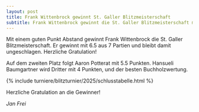 ```yaml
---
layout: post
title: Frank Wittenbrock gewinnt St. Galler Blitzmeisterschaft
subtitle: Frank Wittenbrock gewinnt die St. Galler Blitzmeisterschaft mit 6.5 Punkten aus 7 Partien vor Aaron Potterat und Hansueli Baumgartner.
---
```


Mit einem guten Punkt Abstand gewinnt Frank Wittenbrock die St. Galler Blitzmeisterschaft. Er gewinnt mit 6.5 aus 7
Partien und bleibt
damit ungeschlagen. Herzliche Gratulation!

Auf dem zweiten Platz folgt Aaron Potterat mit 5.5 Punkten. Hansueli Baumgartner wird Dritter mit 4
Punkten, und der besten Buchholzwertung.

{% include turniere/blitzturnier/2025/schlusstabelle.html %}

Herzliche Gratulation an die Gewinner!

_Jan Frei_
